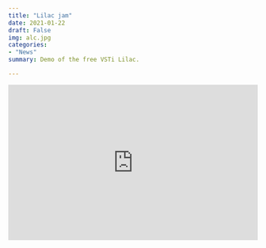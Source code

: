 ```yaml
---
title: "Lilac jam"
date: 2021-01-22
draft: False
img: alc.jpg
categories: 
- "News"
summary: Demo of the free VSTi Lilac.

---
```


<iframe width="100%" height="315" src="https://www.youtube.com/embed/9AO90rA14P4" title="YouTube video player" frameborder="0" allow="accelerometer; autoplay; clipboard-write; encrypted-media; gyroscope; picture-in-picture" allowfullscreen></iframe>